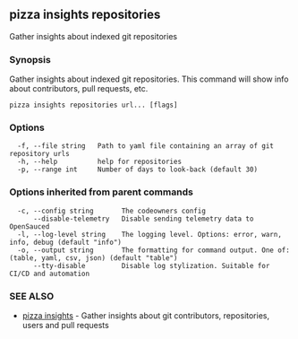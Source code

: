 ## pizza insights repositories

Gather insights about indexed git repositories

### Synopsis

Gather insights about indexed git repositories. This command will show info about contributors, pull requests, etc.

```
pizza insights repositories url... [flags]
```

### Options

```
  -f, --file string   Path to yaml file containing an array of git repository urls
  -h, --help          help for repositories
  -p, --range int     Number of days to look-back (default 30)
```

### Options inherited from parent commands

```
  -c, --config string       The codeowners config
      --disable-telemetry   Disable sending telemetry data to OpenSauced
  -l, --log-level string    The logging level. Options: error, warn, info, debug (default "info")
  -o, --output string       The formatting for command output. One of: (table, yaml, csv, json) (default "table")
      --tty-disable         Disable log stylization. Suitable for CI/CD and automation
```

### SEE ALSO

* [pizza insights](pizza_insights.md)	 - Gather insights about git contributors, repositories, users and pull requests

